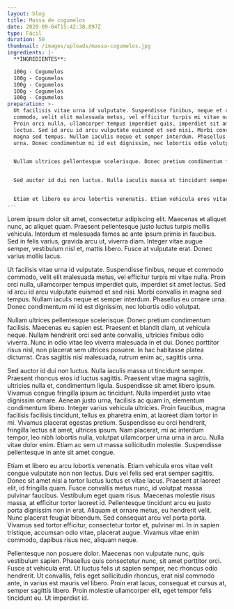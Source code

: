 ```yaml
---
layout: blog
title: Massa de cogumelos
date: 2020-09-04T15:42:38.897Z
type: Fácil
duration: 50
thumbnail: /images/uploads/massa-cogumelos.jpg
ingredients: |-
  **INGREDIENTES**:

  100g - Cogumelos
  100g - Cogumelos
  100g - Cogumelos
  100g - Cogumelos
  100g - Cogumelos
preparation: >-
  Ut facilisis vitae urna id vulputate. Suspendisse finibus, neque et commodo
  commodo, velit elit malesuada metus, vel efficitur turpis mi vitae nulla.
  Proin orci nulla, ullamcorper tempus imperdiet quis, imperdiet sit amet
  lectus. Sed id arcu id arcu vulputate euismod et sed nisi. Morbi convallis in
  magna sed tempus. Nullam iaculis neque et semper interdum. Phasellus eu ornare
  urna. Donec condimentum mi id est dignissim, nec lobortis odio volutpat.


  Nullam ultrices pellentesque scelerisque. Donec pretium condimentum facilisis. Maecenas eu sapien est. Praesent et blandit diam, ut vehicula neque. Nullam hendrerit orci sed ante convallis, ultricies finibus odio viverra. Nunc in odio vitae leo viverra malesuada in et dui. Donec porttitor risus nisl, non placerat sem ultrices posuere. In hac habitasse platea dictumst. Cras sagittis nisi malesuada, rutrum enim ac, sagittis urna.


  Sed auctor id dui non luctus. Nulla iaculis massa ut tincidunt semper. Praesent rhoncus eros id luctus sagittis. Praesent vitae magna sagittis, ultricies nulla et, condimentum ligula. Suspendisse sit amet libero ipsum. Vivamus congue fringilla ipsum ac tincidunt. Nulla imperdiet justo vitae dignissim ornare. Aenean justo urna, facilisis ac quam in, elementum condimentum libero. Integer varius vehicula ultricies. Proin faucibus, magna facilisis facilisis tincidunt, tellus ex pharetra enim, at laoreet diam tortor in mi. Vivamus placerat egestas pretium. Suspendisse eu orci hendrerit, fringilla lectus sit amet, ultrices ipsum. Nam placerat, mi ac interdum tempor, leo nibh lobortis nulla, volutpat ullamcorper urna urna in arcu. Nulla vitae dolor enim. Etiam ac sem ut massa sollicitudin molestie. Suspendisse pellentesque in ante sit amet congue.


  Etiam et libero eu arcu lobortis venenatis. Etiam vehicula eros vitae velit congue vulputate non non lectus. Duis vel felis sed erat semper sagittis. Donec sit amet nisl a tortor luctus luctus et vitae lacus. Praesent at laoreet elit, id fringilla quam. Fusce convallis metus nunc, id volutpat massa pulvinar faucibus. Vestibulum eget quam risus. Maecenas molestie risus massa, at efficitur tortor laoreet id. Pellentesque tincidunt arcu eu justo porta dignissim non in erat. Aliquam et ornare metus, eu hendrerit velit. Nunc placerat feugiat bibendum. Sed consequat arcu vel porta porta. Vivamus sed tortor efficitur, consectetur tortor et, pulvinar mi. In in sapien tristique, accumsan odio vitae, placerat augue. Vivamus vitae enim commodo, dapibus risus nec, aliquam neque.
---
```

Lorem ipsum dolor sit amet, consectetur adipiscing elit. Maecenas et aliquet nunc, ac aliquet quam. Praesent pellentesque justo luctus turpis mollis vehicula. Interdum et malesuada fames ac ante ipsum primis in faucibus. Sed in felis varius, gravida arcu ut, viverra diam. Integer vitae augue semper, vestibulum nisl et, mattis libero. Fusce at vulputate erat. Donec varius mollis lacus.

Ut facilisis vitae urna id vulputate. Suspendisse finibus, neque et commodo commodo, velit elit malesuada metus, vel efficitur turpis mi vitae nulla. Proin orci nulla, ullamcorper tempus imperdiet quis, imperdiet sit amet lectus. Sed id arcu id arcu vulputate euismod et sed nisi. Morbi convallis in magna sed tempus. Nullam iaculis neque et semper interdum. Phasellus eu ornare urna. Donec condimentum mi id est dignissim, nec lobortis odio volutpat.

Nullam ultrices pellentesque scelerisque. Donec pretium condimentum facilisis. Maecenas eu sapien est. Praesent et blandit diam, ut vehicula neque. Nullam hendrerit orci sed ante convallis, ultricies finibus odio viverra. Nunc in odio vitae leo viverra malesuada in et dui. Donec porttitor risus nisl, non placerat sem ultrices posuere. In hac habitasse platea dictumst. Cras sagittis nisi malesuada, rutrum enim ac, sagittis urna.

Sed auctor id dui non luctus. Nulla iaculis massa ut tincidunt semper. Praesent rhoncus eros id luctus sagittis. Praesent vitae magna sagittis, ultricies nulla et, condimentum ligula. Suspendisse sit amet libero ipsum. Vivamus congue fringilla ipsum ac tincidunt. Nulla imperdiet justo vitae dignissim ornare. Aenean justo urna, facilisis ac quam in, elementum condimentum libero. Integer varius vehicula ultricies. Proin faucibus, magna facilisis facilisis tincidunt, tellus ex pharetra enim, at laoreet diam tortor in mi. Vivamus placerat egestas pretium. Suspendisse eu orci hendrerit, fringilla lectus sit amet, ultrices ipsum. Nam placerat, mi ac interdum tempor, leo nibh lobortis nulla, volutpat ullamcorper urna urna in arcu. Nulla vitae dolor enim. Etiam ac sem ut massa sollicitudin molestie. Suspendisse pellentesque in ante sit amet congue.

Etiam et libero eu arcu lobortis venenatis. Etiam vehicula eros vitae velit congue vulputate non non lectus. Duis vel felis sed erat semper sagittis. Donec sit amet nisl a tortor luctus luctus et vitae lacus. Praesent at laoreet elit, id fringilla quam. Fusce convallis metus nunc, id volutpat massa pulvinar faucibus. Vestibulum eget quam risus. Maecenas molestie risus massa, at efficitur tortor laoreet id. Pellentesque tincidunt arcu eu justo porta dignissim non in erat. Aliquam et ornare metus, eu hendrerit velit. Nunc placerat feugiat bibendum. Sed consequat arcu vel porta porta. Vivamus sed tortor efficitur, consectetur tortor et, pulvinar mi. In in sapien tristique, accumsan odio vitae, placerat augue. Vivamus vitae enim commodo, dapibus risus nec, aliquam neque.

Pellentesque non posuere dolor. Maecenas non vulputate nunc, quis vestibulum sapien. Phasellus quis consectetur nunc, sit amet porttitor orci. Fusce at vehicula erat. Ut luctus felis ut sapien semper, nec rhoncus odio hendrerit. Ut convallis, felis eget sollicitudin rhoncus, erat nisl commodo ante, in varius est mauris vel libero. Proin erat lacus, consequat et cursus at, semper sagittis libero. Proin molestie ullamcorper elit, eget tempor felis tincidunt eu. Ut imperdiet id.